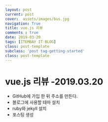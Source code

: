 ```yaml
---
layout: post
current: post
cover:  assets/images/bus.jpg
navigation: True
title: vue.js 리뷰
comments : true
date: 2019-03-20
tags: [ITEMBAY IT BLOG]
class: post-template
subclass: 'post tag-getting-started'
class: post-template
---
```


<h1>vue.js 리뷰 -2019.03.20</h1>

<ul>
<li>GitHub에 가입 한 뒤 주소를 만든다.</li>
<li>블로그에 사용할 테마 설치 </li>
<li>ruby와 jekyll 설치 </li>
<li>포스팅 생성 </li>
</ul>